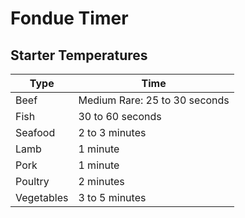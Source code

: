 # Fondue Timer

## Starter Temperatures

| Type       | Time                          |
| ---------- | ----------------------------- |
| Beef       | Medium Rare: 25 to 30 seconds |
| Fish       | 30 to 60 seconds              |
| Seafood    | 2 to 3 minutes                |
| Lamb       | 1 minute                      |
| Pork       | 1 minute                      |
| Poultry    | 2 minutes                     |
| Vegetables | 3 to 5 minutes                |